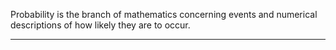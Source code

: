 Probability is the branch of mathematics concerning events and numerical descriptions of how likely they are to occur. 

- - - -

